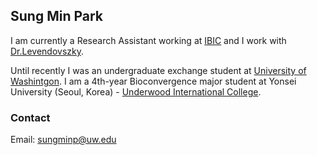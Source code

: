 ## Sung Min Park
I am currently a Research Assistant working at [IBIC](http://ibic.washington.edu) and I work with [Dr.Levendovszky](https://sites.google.com/site/uwswatirane). 

Until recently I was an undergraduate exchange student at <span style="color:BlueViolet">[University of Washintgon](https://www.washington.edu)</span>. I am a 4th-year Bioconvergence major student at Yonsei University (Seoul, Korea) - [Underwood International College](https://uic.yonsei.ac.kr/main/default.asp).


### Contact
Email: [sungminp@uw.edu](sungminp@uw.edu)

